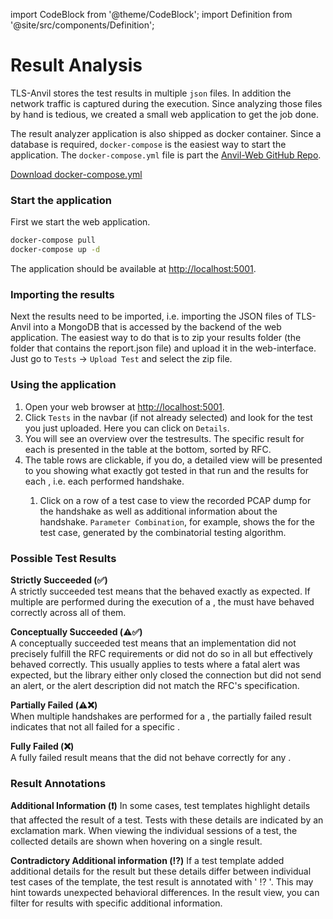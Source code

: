 import CodeBlock from '@theme/CodeBlock';
import Definition from '@site/src/components/Definition';

# Result Analysis

TLS-Anvil stores the test results in multiple `json` files. In addition the network traffic is captured during the execution. Since analyzing those files by hand is tedious, we created a small web application to get the job done.

The result analyzer application is also shipped as docker container. Since a database is required, `docker-compose` is the easiest way to start the application. The `docker-compose.yml` file is part the [Anvil-Web GitHub Repo](https://github.com/tls-attacker/Anvil-Web).

[Download docker-compose.yml](https://github.com/tls-attacker/Anvil-Web/blob/main/docker-compose.yml)

### Start the application

First we start the web application.

```bash
docker-compose pull
docker-compose up -d
```

The application should be available at [http://localhost:5001](http://localhost:5001).

### Importing the results

Next the results need to be imported, i.e. importing the JSON files of TLS-Anvil into a MongoDB that is accessed by the backend of the web application.
The easiest way to do that is to zip your results folder (the folder that contains the report.json file) and upload it in the web-interface.
Just go to `Tests` -> `Upload Test` and select the zip file.

### Using the application

1. Open your web browser at [http://localhost:5001](http://localhost:5001).
2. Click `Tests` in the navbar (if not already selected) and look for the test you just uploaded. Here you can click on `Details`.
3. You will see an overview over the testresults. The specific result for each <Definition id="test template"/> is presented in the table at the bottom, sorted by RFC.
4. The table rows are clickable, if you do, a detailed view will be presented to you showing what exactly got tested in that run and the results for each <Definition id="test input"/>, i.e. each performed handshake.
   1. Click on a row of a test case to view the recorded PCAP dump for the handshake as well as additional information about the handshake. `Parameter Combination`, for example, shows the <Definition id="test input"/> for the test case, generated by the combinatorial testing algorithm.

### Possible Test Results

**Strictly Succeeded (✅)**  
A strictly succeeded test means that the <Definition id="SUT" /> behaved exactly as expected. If multiple <Definition id="test cases"/> are performed during the execution of a <Definition id="test template"/>, the <Definition id="SUT" /> must have behaved correctly across all of them.

**Conceptually Succeeded (⚠️✅)**  
A conceptually succeeded test means that an implementation did not precisely fulfill the RFC requirements or did not do so in all <Definition id="test cases"/> but effectively behaved correctly. This usually applies to tests where a fatal alert was expected, but the library either only closed the connection but did not send an alert, or the alert description did not match the RFC's specification.

**Partially Failed (⚠️❌)**  
When multiple handshakes are performed for a <Definition id="test template"/>, the partially failed result indicates that not all <Definition id="test inputs" /> failed for a specific <Definition id="test template"/>.

**Fully Failed (❌)**  
A fully failed result means that the <Definition id="SUT" /> did not behave correctly for any <Definition id="test input"/>.

### Result Annotations

**Additional Information (❗️)**
In some cases, test templates highlight details that affected the result of a test. Tests with these details are indicated by an exclamation mark. When viewing the individual sessions of a test, the collected details are shown when hovering on a single result.

**Contradictory Additional information (⁉️)**
If a test template added additional details for the result but these details differ between individual test cases of the template, the test result is annotated with ' ⁉️ '. This may hint towards unexpected behavioral differences. In the result view, you can filter for results with specific additional information.

